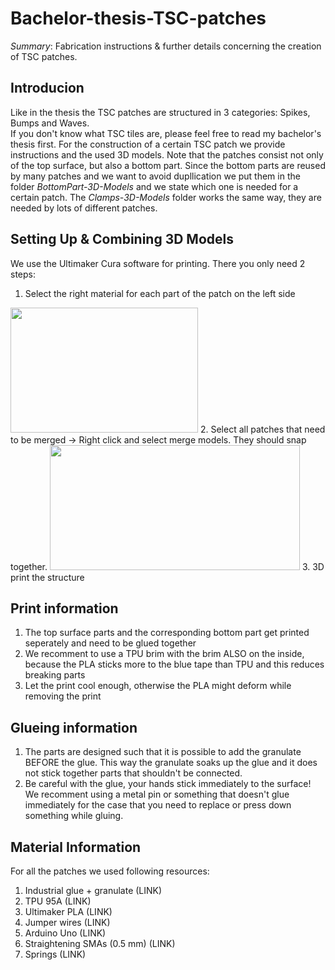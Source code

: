 # Bachelor-thesis-TSC-patches

*Summary*:
Fabrication instructions &amp; further details concerning the creation of TSC patches.

## Introducion

Like in the thesis the TSC patches are structured in 3 categories: Spikes, Bumps and Waves.  
If you don't know what TSC tiles are, please feel free to read my bachelor's thesis first. For the construction of a certain TSC patch we provide instructions and the used 3D models.
Note that the patches consist not only of the top surface, but also a bottom part. Since the bottom parts are reused by many patches and we want to avoid dupllication we put them in the folder *BottomPart-3D-Models* and we state which one is needed for a certain patch. The *Clamps-3D-Models* folder works the same way, they are needed by lots of different patches.

## Setting Up &amp; Combining 3D Models

We use the Ultimaker Cura software for printing. There you only need 2 steps: 
1. Select the right material for each part of the patch on the left side 
<img src="https://user-images.githubusercontent.com/82590951/185628026-55f0e1e7-80df-4941-8b28-101c5e1660b2.png" width="300" height="200" />
2. Select all patches that need to be merged -> Right click and select merge models. They should snap together.
<img src="https://user-images.githubusercontent.com/82590951/185628018-71d602d0-4283-4541-836d-f150d90c92a8.png" width="400" height="200" />
3. 3D print the structure


## Print information

1. The top surface parts and the corresponding bottom part get printed seperately and need to be glued together
2. We recomment to use a TPU brim with the brim ALSO on the inside, because the PLA sticks more to the blue tape than TPU and this reduces breaking parts
3. Let the print cool enough, otherwise the PLA might deform while removing the print

## Glueing information

1. The parts are designed such that it is possible to add the granulate BEFORE the glue. This way the granulate soaks up the glue and it does not stick together parts that shouldn't be connected.
2. Be careful with the glue, your hands stick immediately to the surface! We recomment using a metal pin or something that doesn't glue immediately for the case that you need to replace or press down something while gluing.

## Material Information

For all the patches we used following resources:   
1. Industrial glue + granulate (LINK)
2. TPU 95A (LINK)
3. Ultimaker PLA (LINK)
4. Jumper wires (LINK)
5. Arduino Uno (LINK)
6. Straightening SMAs (0.5 mm) (LINK)
7. Springs (LINK)
